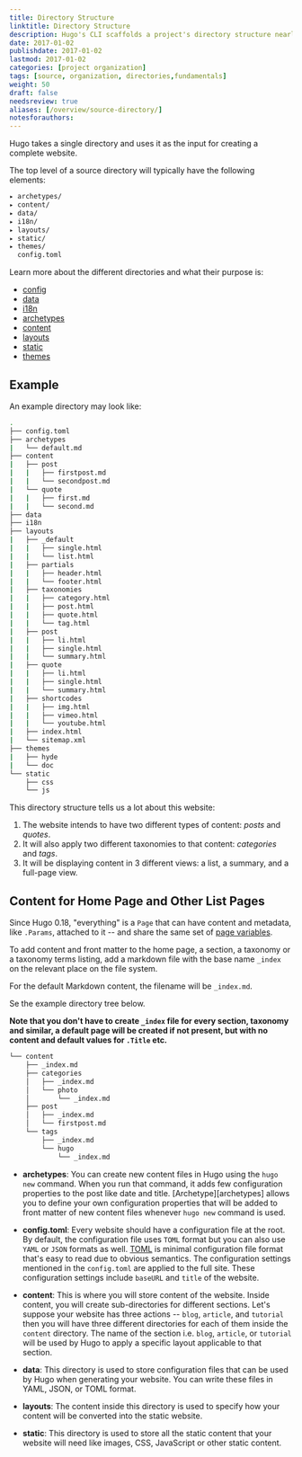 ```yaml
---
title: Directory Structure
linktitle: Directory Structure
description: Hugo's CLI scaffolds a project's directory structure nearly instantly and then takes that single directory and uses it as the input for creating a complete website.
date: 2017-01-02
publishdate: 2017-01-02
lastmod: 2017-01-02
categories: [project organization]
tags: [source, organization, directories,fundamentals]
weight: 50
draft: false
needsreview: true
aliases: [/overview/source-directory/]
notesforauthors:
---
```


<!-- copied from old overview/source-directory -->

Hugo takes a single directory and uses it as the input for creating a complete
website.


The top level of a source directory will typically have the following elements:

```bash
▸ archetypes/
▸ content/
▸ data/
▸ i18n/
▸ layouts/
▸ static/
▸ themes/
  config.toml
```

Learn more about the different directories and what their purpose is:

* [config](/getting-started/configuration/)
* [data](/templates/data-templates/)
* [i18n](/content-management/multilingual-mode/)
* [archetypes](/content-management/archetypes/)
* [content](/content-managemt/content-organization/)
* [layouts](/templates/)
* [static](/themes/creating-a-theme/)
* [themes](/themes/)


## Example

An example directory may look like:

```bash
.
├── config.toml
├── archetypes
|   └── default.md
├── content
|   ├── post
|   |   ├── firstpost.md
|   |   └── secondpost.md
|   └── quote
|   |   ├── first.md
|   |   └── second.md
├── data
├── i18n
├── layouts
|   ├── _default
|   |   ├── single.html
|   |   └── list.html
|   ├── partials
|   |   ├── header.html
|   |   └── footer.html
|   ├── taxonomies
|   |   ├── category.html
|   |   ├── post.html
|   |   ├── quote.html
|   |   └── tag.html
|   ├── post
|   |   ├── li.html
|   |   ├── single.html
|   |   └── summary.html
|   ├── quote
|   |   ├── li.html
|   |   ├── single.html
|   |   └── summary.html
|   ├── shortcodes
|   |   ├── img.html
|   |   ├── vimeo.html
|   |   └── youtube.html
|   ├── index.html
|   └── sitemap.xml
├── themes
|   ├── hyde
|   └── doc
└── static
    ├── css
    └── js
```

This directory structure tells us a lot about this website:

1. The website intends to have two different types of content: *posts* and *quotes*.
2. It will also apply two different taxonomies to that content: *categories* and *tags*.
3. It will be displaying content in 3 different views: a list, a summary, and a full-page view.

## Content for Home Page and Other List Pages

Since Hugo 0.18, "everything" is a `Page` that can have content and metadata, like `.Params`, attached to it -- and share the same set of [page variables](/variables-and-params/page-variables/).

To add content and front matter to the home page, a section, a taxonomy or a taxonomy terms listing, add a markdown file with the base name `_index` on the relevant place on the file system.

For the default Markdown content, the filename will be `_index.md`.

Se the example directory tree below.

**Note that you don't have to create `_index` file for every section, taxonomy and similar, a default page will be created if not present, but with no content and default values for `.Title` etc.**

```bash
└── content
    ├── _index.md
    ├── categories
    │   ├── _index.md
    │   └── photo
    │       └── _index.md
    ├── post
    │   ├── _index.md
    │   └── firstpost.md
    └── tags
        ├── _index.md
        └── hugo
            └── _index.md
```


<!-- copied from old version of quick start -->

* **archetypes**: You can create new content files in Hugo using the `hugo new` command. When you run that command, it adds few configuration properties to the post like date and title. [Archetype][archetypes] allows you to define your own configuration properties that will be added to front matter of new content files whenever `hugo new` command is used.

* **config.toml**: Every website should have a configuration file at the root. By default, the configuration file uses `TOML` format but you can also use `YAML` or `JSON` formats as well. [TOML](https://github.com/toml-lang/toml) is minimal configuration file format that's easy to read due to obvious semantics. The configuration settings mentioned in the `config.toml` are applied to the full site. These configuration settings include `baseURL` and `title` of the website.

* **content**: This is where you will store content of the website. Inside content, you will create sub-directories for different sections. Let's suppose your website has three actions -- `blog`, `article`, and `tutorial` then you will have three different directories for each of them inside the `content` directory. The name of the section i.e. `blog`, `article`, or `tutorial` will be used by Hugo to apply a specific layout applicable to that section.

* **data**: This directory is used to store configuration files that can be
used by Hugo when generating your website. You can write these files in YAML, JSON, or TOML format.

* **layouts**: The content inside this directory is used to specify how your content will be converted into the static website.

* **static**: This directory is used to store all the static content that your website will need like images, CSS, JavaScript or other static content.
